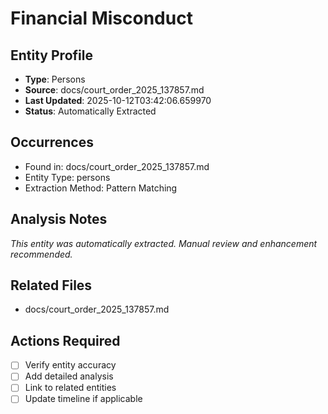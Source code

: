 # Financial Misconduct

## Entity Profile
- **Type**: Persons
- **Source**: docs/court_order_2025_137857.md
- **Last Updated**: 2025-10-12T03:42:06.659970
- **Status**: Automatically Extracted

## Occurrences
- Found in: docs/court_order_2025_137857.md
- Entity Type: persons
- Extraction Method: Pattern Matching

## Analysis Notes
*This entity was automatically extracted. Manual review and enhancement recommended.*

## Related Files
- docs/court_order_2025_137857.md

## Actions Required
- [ ] Verify entity accuracy
- [ ] Add detailed analysis
- [ ] Link to related entities
- [ ] Update timeline if applicable
